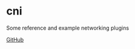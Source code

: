 # cni

Some reference and example networking plugins

[GitHub](https://github.com/containernetworking/plugins)
